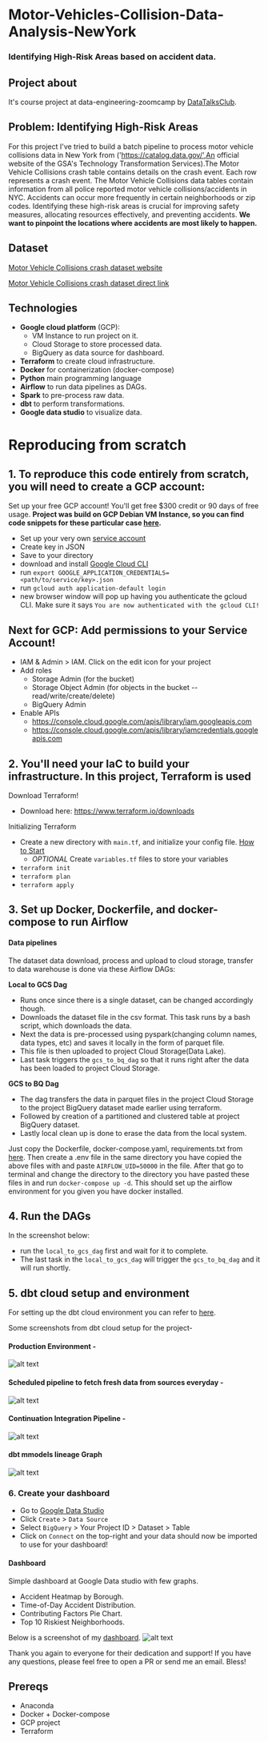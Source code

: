 # Motor-Vehicles-Collision-Data-Analysis-NewYork
### Identifying High-Risk Areas based on accident data.

## Project about 
It's course project at data-engineering-zoomcamp by [DataTalksClub](https://github.com/DataTalksClub/data-engineering-zoomcamp).

## Problem: Identifying High-Risk Areas
For this project I've tried to build a batch pipeline to process motor vehicle collisions data in New York from ('https://catalog.data.gov/',An official website of the GSA's Technology Transformation Services).The Motor Vehicle Collisions crash table contains details on the crash event. Each row represents a crash event. The Motor Vehicle Collisions data tables contain information from all police reported motor vehicle collisions/accidents in NYC. 
Accidents can occur more frequently in certain neighborhoods or zip codes. Identifying these high-risk areas is crucial for improving safety measures, allocating resources effectively, and preventing accidents. **We want to pinpoint the locations where accidents are most likely to happen.**

## Dataset
[Motor Vehicle Collisions crash dataset website](https://catalog.data.gov/dataset/motor-vehicle-collisions-crashes/resource/b5a431d2-4832-43a6-9334-86b62bdb033f)

[Motor Vehicle Collisions crash dataset direct link](https://data.cityofnewyork.us/api/views/h9gi-nx95/rows.csv?accessType=DOWNLOAD)

## Technologies
- **Google cloud platform** (GCP):
  - VM Instance to run project on it.
  - Cloud Storage to store processed data.
  - BigQuery as data source for dashboard.
- **Terraform** to create cloud infrastructure.
- **Docker** for containerization (docker-compose)
- **Python** main programming language
- **Airflow** to run data pipelines as DAGs.
- **Spark** to pre-process raw data.
- **dbt** to perform transformations. 
- **Google data studio** to visualize data.

# Reproducing from scratch
## 1. To reproduce this code entirely from scratch, you will need to create a GCP account:
Set up your free GCP account! You'll get free $300 credit or 90 days of free usage.
**Project was build on GCP Debian VM Instance, so you can find code snippets for these particular case [here](https://github.com/adityachaudhary99/Motor-Vehicles-Collision-Data-Analysis-NewYork/blob/main/pre-reqs.md).**

* Set up your  very own [service account](https://cloud.google.com/)
* Create key in JSON
* Save to your directory
* download and install [Google Cloud CLI](https://cloud.google.com/sdk/docs/install)
* run `export GOOGLE_APPLICATION_CREDENTIALS=<path/to/service/key>.json`
* run `gcloud auth application-default login`
* new browser window will pop up having you authenticate the gcloud CLI. Make sure it says `You are now authenticated with the gcloud CLI!`

## Next for GCP: Add permissions to your Service Account!
* IAM & Admin > IAM. Click on the edit icon for your project
* Add roles
    * Storage Admin (for the bucket)
    * Storage Object Admin (for objects in the bucket -- read/write/create/delete)
    * BigQuery Admin
* Enable APIs
    * https://console.cloud.google.com/apis/library/iam.googleapis.com
    * https://console.cloud.google.com/apis/library/iamcredentials.googleapis.com

## 2. You'll need your IaC to build your infrastructure. In this project, Terraform is used
Download Terraform!
* Download here: https://www.terraform.io/downloads

Initializing Terraform
* Create a new directory with `main.tf`, and initialize your config file. [How to Start](https://learn.hashicorp.com/tutorials/terraform/google-cloud-platform-build?in=terraform/gcp-get-started)
    * *OPTIONAL* Create `variables.tf` files to store your variables
* `terraform init`
* `terraform plan`
* `terraform apply`

## 3. Set up Docker, Dockerfile, and docker-compose to run Airflow

#### Data pipelines
The dataset data download, process and upload to cloud storage, transfer to data warehouse is done via these Airflow DAGs:

**Local to GCS Dag** 
  - Runs once since there is a single dataset, can be changed accordingly though. 
  - Downloads the dataset file in the csv format. This task runs by a bash script, which downloads the data. 
  - Next the data is pre-processed using pyspark(changing column names, data types, etc) and saves it locally in the form of parquet file. 
  - This file is then uploaded to project Cloud Storage(Data Lake).
  - Last task triggers the <code>gcs_to_bq_dag</code> so that it runs right after the data has been loaded to project Cloud Storage.

 **GCS to BQ Dag**
  - The dag transfers the data in parquet files in the project Cloud Storage to the project BigQuery dataset made earlier using terraform.
  - Followed by creation of a partitioned and clustered table at project BigQuery dataset.
  - Lastly local clean up is done to erase the data from the local system.


Just copy the Dockerfile, docker-compose.yaml, requirements.txt from [here](https://github.com/adityachaudhary99/Motor-Vehicles-Collision-Data-Analysis-NewYork/tree/main/3_airflow/airflow). Then create a .env file in the same directory you have copied the above files with and paste `AIRFLOW_UID=50000` in the file. After that go to terminal and change the directory to the directory you have pasted these files in and run `docker-compose up -d`. This should set up the airflow environment for you given you have docker installed.

## 4. Run the DAGs
In the screenshot below:
* run the `local_to_gcs_dag` first and wait for it to complete. 
* The last task in the `local_to_gcs_dag` will trigger the `gcs_to_bq_dag` and it will run shortly.

## 5. dbt cloud setup and environment
For setting up the dbt cloud environment you can refer to [here](https://github.com/DataTalksClub/data-engineering-zoomcamp/blob/main/04-analytics-engineering/dbt_cloud_setup.md).

Some screenshots from dbt cloud setup for the project-
#### Production Environment - 
![alt text](./img/Screenshot%2024-03-30%002325.png)

#### Scheduled pipeline to fetch fresh data from sources everyday -  
![alt text](./img/Screenshot%2024-03-30%002538.png)

#### Continuation Integration Pipeline -
![alt text](./img/Screenshot%2024-03-30%003454.png)

#### dbt mmodels lineage Graph
![alt text](./img/Screenshot%2024-03-30%160406.png)

### 6. Create your dashboard
* Go to [Google Data Studio](https://datastudio.google.com) 
* Click `Create` > `Data Source`
* Select `BigQuery` > Your Project ID > Dataset > Table
* Click on `Connect` on the top-right and your data should now be imported to use for your dashboard!

#### Dashboard
Simple dashboard at Google Data studio with few graphs.
- Accident Heatmap by Borough.
- Time-of-Day​ Accident Distribution.​
- Contributing Factors Pie Chart​.
- Top 10 Riskiest Neighborhoods.

Below is a screenshot of my [dashboard](https://lookerstudio.google.com/reporting/c86f75eb-00f6-4b0f-8175-3f9ebd2e65df).
![alt text](./img/Dashboard.png)

Thank you again to everyone for their dedication and support! If you have any questions, please feel free to open a PR or send me an email. Bless!
## Prereqs
- Anaconda
- Docker + Docker-compose
- GCP project
- Terraform
